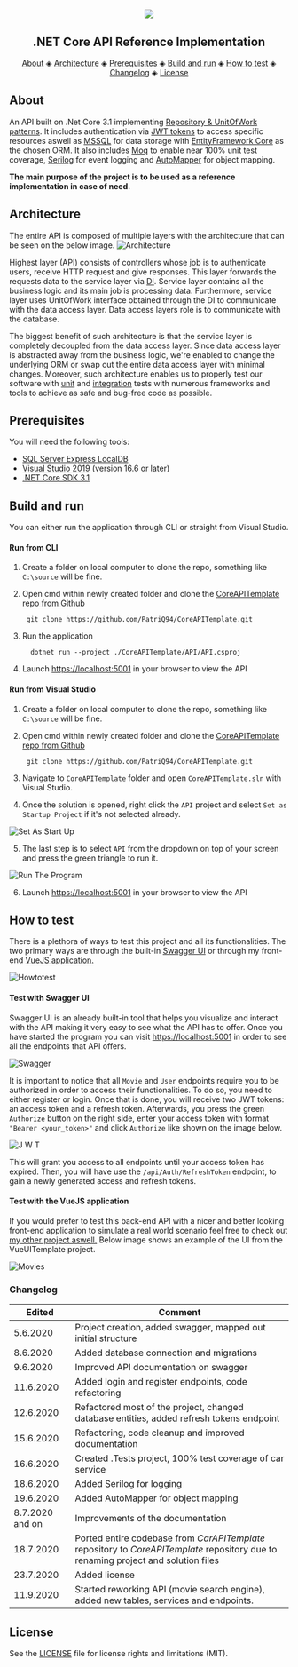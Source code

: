 ﻿<h1 align="center">
  <img src="DocsImages/netCoreLogo.png"></a>
</h1>


<h2 align="center">.NET Core API Reference Implementation</h2>

<p align="center">
  <a href="#about">About</a> ◈
  <a href="#architecture">Architecture</a> ◈
  <a href="#prerequisites">Prerequisites</a> ◈
  <a href="#build-and-run">Build and run</a> ◈
  <a href="#how-to-test">How to test</a> ◈
  <a href="#changelog">Changelog</a> ◈
  <a href="#license">License</a>
</p>

## About

An API built on .Net Core 3.1 implementing [Repository &amp; UnitOfWork patterns](https://docs.microsoft.com/en-us/aspnet/mvc/overview/older-versions/getting-started-with-ef-5-using-mvc-4/implementing-the-repository-and-unit-of-work-patterns-in-an-asp-net-mvc-application).
It includes authentication via [JWT tokens](https://jwt.io/) to access specific resources
aswell as [MSSQL](https://en.wikipedia.org/wiki/Microsoft_SQL_Server) for data storage 
with [EntityFramework Core](https://docs.microsoft.com/en-us/ef/core/) as the chosen
ORM. It also includes [Moq](https://github.com/moq/moq4) to enable near 100% unit test coverage, 
[Serilog](https://github.com/serilog/serilog) for event logging 
and [AutoMapper](https://docs.automapper.org/en/stable/Getting-started.html#what-is-automapper) for object mapping.

**The main purpose of the project is to be used as a reference implementation in
case of need.**

## Architecture

The entire API is composed of multiple layers with the architecture 
that can be seen on the below image.
![Architecture](DocsImages/architecture.png)

Highest layer (API) consists of controllers whose job is to authenticate users,
receive HTTP request and give responses. This layer forwards the requests data
to the service layer via [DI](https://docs.microsoft.com/en-us/aspnet/core/fundamentals/dependency-injection?view=aspnetcore-3.1). 
Service layer contains all the business logic and its main job is processing data. 
Furthermore, service layer uses UnitOfWork interface obtained through the DI to communicate with the data access layer.
Data access layers role is to communicate with the database.

The biggest benefit of such architecture
is that the service layer is completely decoupled from the data access layer.
Since data access layer is abstracted away from the business logic, we're enabled
to change the underlying ORM or swap out the entire data access layer with
minimal changes. Moreover, such architecture enables us to properly test
our software with [unit](http://softwaretestingfundamentals.com/unit-testing/) 
and [integration](http://softwaretestingfundamentals.com/integration-testing/) tests with numerous frameworks and tools
to achieve as safe and bug-free code as possible.

## Prerequisites
You will need the following tools:

* [SQL Server Express LocalDB](https://docs.microsoft.com/en-us/sql/database-engine/configure-windows/sql-server-express-localdb?view=sql-server-ver15)
* [Visual Studio 2019](https://visualstudio.microsoft.com/vs/community/) (version 16.6 or later)
* [.NET Core SDK 3.1](https://dotnet.microsoft.com/download/dotnet-core/3.1)

## Build and run

You can either run the application through CLI or straight from Visual Studio.

#### Run from CLI

  1. Create a folder on local computer to clone the repo, something like `C:\source` will be fine.

  2. Open cmd within newly created folder and clone the [CoreAPITemplate repo from Github](https://github.com/PatriQ94/CoreAPITemplate.git) 
     ```console
      git clone https://github.com/PatriQ94/CoreAPITemplate.git 
     ```

  3. Run the application
     ```console
       dotnet run --project ./CoreAPITemplate/API/API.csproj
     ```

  4. Launch [https://localhost:5001](https://localhost:5001) in your browser to view the API

#### Run from Visual Studio

  1. Create a folder on local computer to clone the repo, something like `C:\source` will be fine.

  2. Open cmd within newly created folder and clone the [CoreAPITemplate repo from Github](https://github.com/PatriQ94/CoreAPITemplate) 
     ```console
      git clone https://github.com/PatriQ94/CoreAPITemplate.git
     ```

  3. Navigate to ``CoreAPITemplate`` folder and 
open ``CoreAPITemplate.sln`` with Visual Studio.

  4. Once the solution is opened, right click the ``API`` project and
select ``Set as Startup Project`` if it's not selected already.

![Set As Start Up](DocsImages/SetAsStartUp.png)

  5. The last step is to select ``API`` from the dropdown on top of your screen
and press the green triangle to run it.

![Run The Program](DocsImages/RunTheProgram.png)

  6. Launch [https://localhost:5001](https://localhost:5001) in your browser to view the API
   
## How to test

There is a plethora of ways to test this project and all its functionalities. 
The two primary ways are through the built-in [Swagger UI](https://swagger.io/tools/swagger-ui/) 
or through my front-end [VueJS application.](https://github.com/PatriQ94/VueUITemplate)

![Howtotest](DocsImages/howtotest.png)


#### Test with Swagger UI
Swagger UI is an already built-in tool that helps you visualize and interact
with the API making it very easy to see what the API has to offer. Once you have started the program
you can visit [https://localhost:5001](https://localhost:5001) in order to see 
all the endpoints that API offers.

![Swagger](DocsImages/Swagger.png)

It is important to notice that all ``Movie`` and ``User`` endpoints require you to be authorized
in order to access their functionalities. To do so, you need to either register or login. 
Once that is done, you will receive two JWT tokens: an access token and a refresh
token. Afterwards, you press the green ``Authorize`` button on the right side, enter 
your access token with format ``"Bearer <your_token>"`` and click ``Authorize`` like
shown on the image below.

![J W T](DocsImages/JWT.png)

This will grant you access to all endpoints until your access token has expired. 
Then, you will have use the ``/api/Auth/RefreshToken`` endpoint, to gain a newly
generated access and refresh tokens.

#### Test with the VueJS application

If you would prefer to test this back-end API with a nicer and better looking front-end
application to simulate a real world scenario feel free to check 
out [my other project aswell.](https://github.com/PatriQ94/VueUITemplate)
Below image shows an example of the UI from the VueUITemplate project.

![Movies](DocsImages/movies.png)

### Changelog

 Edited |Comment |
------ |------ |
5.6.2020 | Project creation, added swagger, mapped out initial structure |
8.6.2020 | Added database connection and migrations |
9.6.2020 | Improved API documentation on swagger |
11.6.2020 | Added login and register endpoints, code refactoring |
12.6.2020 | Refactored most of the project, changed database entities, added refresh tokens endpoint  
15.6.2020 | Refactoring, code cleanup and improved documentation 
16.6.2020 | Created .Tests project, 100% test coverage of car service
18.6.2020 | Added Serilog for logging
19.6.2020 | Added AutoMapper for object mapping
8.7.2020 and on | Improvements of the documentation
18.7.2020 | Ported entire codebase from *CarAPITemplate* repository to *CoreAPITemplate* repository due to renaming project and solution files
23.7.2020 | Added license
11.9.2020 | Started reworking API (movie search engine), added new tables, services and endpoints.

## License

See the [LICENSE](LICENSE.md) file for license rights and limitations (MIT).
